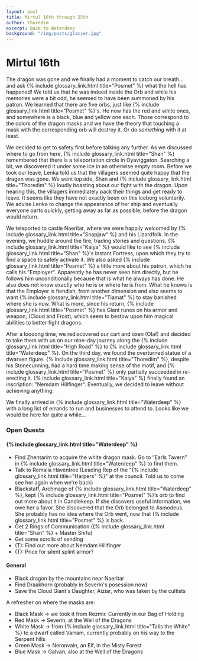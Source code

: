 ```yaml
---
layout: post
title: Mirtul 16th through 25th
author: Thoredim
excerpt: Back to Waterdeep
background: "/img/posts/glacier.jpg"
---
```


# Mirtul 16th

The dragon was gone and we finally had a moment to catch our breath... and ask
{% include glossary_link.html title="Posmet" %} what the hell has happened! We told us that he was indeed inside the Orb
and while his memories were a bit odd, he seemed to have been summoned by his
patron. We learned that there are five orbs, just like {% include glossary_link.html title="Posmet" %}'s. He now has the
red and white ones, and somewhere is a black, blue and yellow one each. Those
correspond to the colors of the dragon masks and we have the theory that
touching a mask with the corresponding orb will destroy it. Or do *something*
with it at least.

We decided to get to safety first before talking any further. As we discussed
where to go from here, {% include glossary_link.html title="Shan" %} remembered that there is a teleportation circle in
Oyaviggaton. Searching a bit, we discovered it under some ice in an otherwise
empty room. Before we took our leave, Lenka told us that the villagers seemed
quite happy that the dragon was gone. We went topside, Shan and {% include glossary_link.html title="Thoredim" %} loudly
boasting about our fight with the dragon. Upon hearing this, the villagers
immediately pack their things and get ready to leave. It seems like they have
not exactly been on this iceberg voluntarily. We advise Lenka to change the
appearance of her ship and eventually everyone parts quickly, getting away as
far as possible, before the dragon would return.

We teleported to castle Naeritar, where we were happily welcomed by {% include glossary_link.html title="Snapjaw" %} and
his Lizardfolk. In the evening, we huddle around the fire, trading stories and
questions. {% include glossary_link.html title="Kaiya" %} would like to see {% include glossary_link.html title="Shan" %}'s Instant Fortress, upon which they try
to find a space to safely activate it. We also asked {% include glossary_link.html title="Posmet" %} a little more about
his patron, which he calls his "Employer". Apparently he has never seen him
directly, but he follows him unconditionally because that is what he always has
done. He also does not know exactly who he is or where he is from. What he knows
is that the Employer is fiendish, from another dimension and also seems to want
{% include glossary_link.html title="Tiamat" %} to stay banished where she is now.  What is more, since his return,
{% include glossary_link.html title="Posmet" %} has Giant runes on his armor and weapon, (Cloud and Frost), which seem to
bestow upon him magical abilities to better fight dragons.

After a loooong time, we rediscovered our cart and oxen (Olaf) and decided to
take them with us on our nine-day journey along the {% include glossary_link.html title="High Road" %} to {% include glossary_link.html title="Waterdeep" %}.  On
the third day, we found the overturned statue of a dwarven figure. {% include glossary_link.html title="Thoredim" %},
despite his Stonecunning, had a hard time making sense of the motif, and {% include glossary_link.html title="Posmet" %}
only partially succeeded in re-erecting it. {% include glossary_link.html title="Kaiya" %} finally found an inscription:
"Nemdam Hillfinger". Eventually, we decided to leave without achieving anything.

We finally arrived in {% include glossary_link.html title="Waterdeep" %} with a long list of errands to run and
businesses to attend to. Looks like we would be here for quite a while...

### Open Quests

#### {% include glossary_link.html title="Waterdeep" %}

- Find Zhentarim to acquire the white dragon mask. Go to “Earls Tavern” in {% include glossary_link.html title="Waterdeep" %} to find them.
- Talk to Remalia Haventree (Leading Rep of the "{% include glossary_link.html title="Harpers" %}" at the council. Told us to come see her again when we're back)
- Blackstaff, Archmage of {% include glossary_link.html title="Waterdeep" %}, kept {% include glossary_link.html title="Posmet" %}’s orb to find out more about it in Candlekeep. If she discovers useful information, we owe her a favor. She discovered that the Orb belonged to Asmodeus. She probably has no idea where the Orb went, now that {% include glossary_link.html title="Posmet" %} is back.
- Get 2 Rings of Communication ({% include glossary_link.html title="Shan" %} + Master Shifu)
- Get some scrolls of sending
- (T): Find out more about Nemdam Hillfinger
- (T): Price for silent splint armor?

#### General

- Black dragon by the mountains near Naeritar
- Find Draakhorn (probably in Severin's posession now)
- Save the Cloud Giant's Daughter, Aiziar, who was taken by the cultists

A refresher on where the masks are:

- Black Mask -> we took it from Rezmir. Currently in our Bag of Holding
- Red Mask -> Severin, at the Well of the Dragons
- White Mask -> from {% include glossary_link.html title="Talis the White" %} to a dwarf called Varram, currently probably on his way to the Serpent hills
- Green Mask -> Neronvain, an Elf, in the Misty Forest
- Blue Mask -> Galvan, also at the Well of the Dragons
